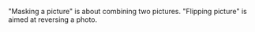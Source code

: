 "Masking a picture" is about combining two pictures.
"Flipping picture" is aimed at reversing a photo.
